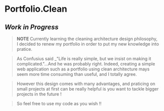 # Portfolio.Clean
## _Work in Progress_

> **NOTE**
> Currently learning the cleaning architecture design philosophy, I decided to renew my portfolio in order to put my new knowledge into pratice.

> As Confusius said _"Life is really simple, but we insist on making it complicated."...And he was probably right.
> Indeed, creating a simple web application such as a portfolio using clean architecture mays seem more time consuming than useful, and I totally agree.

> However this design comes with many advantages, and praticing on small projects at first can be really helpful is you want to tackle bigger projects in the future !

> So feel free to use my code as you wish !!
